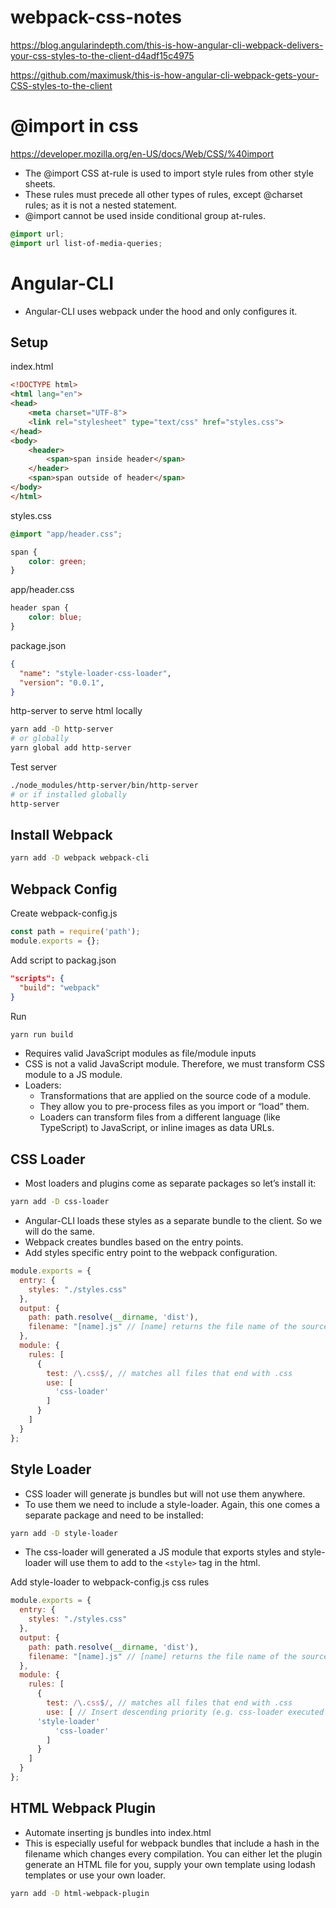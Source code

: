# webpack-css-notes
https://blog.angularindepth.com/this-is-how-angular-cli-webpack-delivers-your-css-styles-to-the-client-d4adf15c4975

https://github.com/maximusk/this-is-how-angular-cli-webpack-gets-your-CSS-styles-to-the-client

# @import in css
https://developer.mozilla.org/en-US/docs/Web/CSS/%40import
- The @import CSS at-rule is used to import style rules from other style sheets.
- These rules must precede all other types of rules, except @charset rules; as it is not a nested statement.
- @import cannot be used inside conditional group at-rules.

```css
@import url;
@import url list-of-media-queries;
```

# Angular-CLI
- Angular-CLI uses webpack under the hood and only configures it.

Setup
--------------------------------------------------------------------------------
index.html
```html
<!DOCTYPE html>
<html lang="en">
<head>
    <meta charset="UTF-8">
    <link rel="stylesheet" type="text/css" href="styles.css">
</head>
<body>
    <header>
        <span>span inside header</span>
    </header>
    <span>span outside of header</span>
</body>
</html>
```

styles.css
```css
@import "app/header.css";

span {
    color: green;
}
```

app/header.css
```css
header span {
    color: blue;
}
```

package.json
```json
{
  "name": "style-loader-css-loader",
  "version": "0.0.1",
}
```

http-server to serve html locally
```bash
yarn add -D http-server
# or globally
yarn global add http-server
```

Test server
```bash
./node_modules/http-server/bin/http-server
# or if installed globally
http-server
```

Install Webpack
--------------------------------------------------------------------------------
```bash
yarn add -D webpack webpack-cli
```

Webpack Config
--------------------------------------------------------------------------------
Create webpack-config.js
```javascript
const path = require('path');
module.exports = {};
```

Add script to packag.json
```json
"scripts": {
  "build": "webpack"
}
```

Run
```bash
yarn run build
```

- Requires valid JavaScript modules as file/module inputs
- CSS is not a valid JavaScript module. Therefore, we must transform CSS module to a JS module.
- Loaders:
    - Transformations that are applied on the source code of a module.
    - They allow you to pre-process files as you import or “load” them.
    - Loaders can transform files from a different language (like TypeScript) to JavaScript, or inline images as data URLs.

CSS Loader
--------------------------------------------------------------------------------
- Most loaders and plugins come as separate packages so let’s install it:
```bash
yarn add -D css-loader
```
- Angular-CLI loads these styles as a separate bundle to the client. So we will do the same.
- Webpack creates bundles based on the entry points.
- Add styles specific entry point to the webpack configuration.
```javascript
module.exports = {
  entry: {
    styles: "./styles.css"
  },
  output: {
    path: path.resolve(__dirname, 'dist'),
    filename: "[name].js" // [name] returns the file name of the source e.g. style.css -> style.js
  },
  module: {
    rules: [
      {
        test: /\.css$/, // matches all files that end with .css
        use: [
          'css-loader'
        ]
      }
    ]
  }
};
```

Style Loader
--------------------------------------------------------------------------------
- CSS loader will generate js bundles but will not use them anywhere.
- To use them we need to include a style-loader.
Again, this one comes a separate package and need to be installed:
```bash
yarn add -D style-loader
```
- The css-loader will generated a JS module that exports styles and style-loader will use them to add to the `<style>` tag in the html.

Add style-loader to webpack-config.js css rules
```javascript
module.exports = {
  entry: {
    styles: "./styles.css"
  },
  output: {
    path: path.resolve(__dirname, 'dist'),
    filename: "[name].js" // [name] returns the file name of the source e.g. style.css -> style.js
  },
  module: {
    rules: [
      {
        test: /\.css$/, // matches all files that end with .css
        use: [ // Insert descending priority (e.g. css-loader executed frist then style-loader)
	  'style-loader'
          'css-loader'
        ]
      }
    ]
  }
};
```

HTML Webpack Plugin
--------------------------------------------------------------------------------
- Automate inserting js bundles into index.html
- This is especially useful for webpack bundles that include a hash in the filename which changes every compilation.
You can either let the plugin generate an HTML file for you, supply your own template using lodash templates or use your own loader.
```bash
yarn add -D html-webpack-plugin
```
